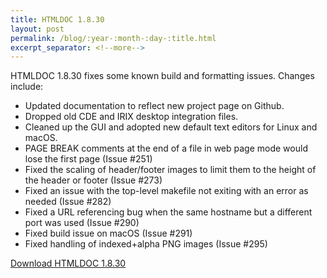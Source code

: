 ```yaml
---
title: HTMLDOC 1.8.30
layout: post
permalink: /blog/:year-:month-:day-:title.html
excerpt_separator: <!--more-->
---
```


HTMLDOC 1.8.30 fixes some known build and formatting issues. Changes include:

- Updated documentation to reflect new project page on Github.
- Dropped old CDE and IRIX desktop integration files.
- Cleaned up the GUI and adopted new default text editors for Linux and macOS.
- PAGE BREAK comments at the end of a file in web page mode would lose the first page (Issue #251)
- Fixed the scaling of header/footer images to limit them to the height of the header or footer (Issue #273)
- Fixed an issue with the top-level makefile not exiting with an error as needed (Issue #282)
- Fixed a URL referencing bug when the same hostname but a different port was used (Issue #290)
- Fixed build issue on macOS (Issue #291)
- Fixed handling of indexed+alpha PNG images (Issue #295)

<a class="btn btn-primary" href="https://github.com/michaelrsweet/htmldoc/releases/tag/v1.8.30">Download HTMLDOC 1.8.30 <span class="glyphicon glyphicon-download-alt" aria-hidden="true"></span></a>
